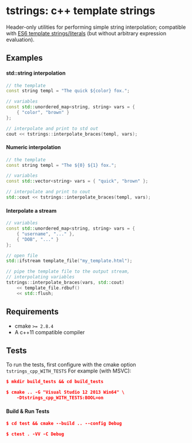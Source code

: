 # tstrings: c++ template strings

Header-only utilities for performing simple string interpolation; compatible with [ES6 template strings/literals](https://developer.mozilla.org/en-US/docs/Web/JavaScript/Reference/Template_literals) (but without arbitrary expression evaluation).

## Examples

#### std::string interpolation

```c++
// the template
const string templ = "The quick ${color} fox.";

// variables
const std::unordered_map<string, string> vars = {
    { "color", "brown" }
};

// interpolate and print to std out
cout << tstrings::interpolate_braces(templ, vars);
```

#### Numeric interpolation

```c++
// the template
const string templ = "The ${0} ${1} fox.";

// variables
const std::vector<string> vars = { "quick", "brown" };

// interpolate and print to cout
std::cout << tstrings::interpolate_braces(templ, vars);
```

#### Interpolate a stream

```c++
// variables
const std::unordered_map<string, string> vars = {
    { "username", "..." },
    { "DOB", "..." }
};

// open file
std::ifstream template_file("my_template.html");

// pipe the template file to the output stream,
// interpolating variables
tstrings::interpolate_braces(vars, std::cout) 
    << template_file.rdbuf() 
    << std::flush;
```

## Requirements

- cmake `>= 2.8.4`
- A c++11 compatible compiler

## Tests

To run the tests, first configure with the cmake option `tstrings_cpp_WITH_TESTS` For example (with MSVC):

```cmake
$ mkdir build_tests && cd build_tests

$ cmake .. -G "Visual Studio 12 2013 Win64" \
    -Dtstrings_cpp_WITH_TESTS:BOOL=on
```

#### Build & Run Tests

```cmake
$ cd test && cmake --build .. --config Debug

$ ctest . -VV -C Debug
```